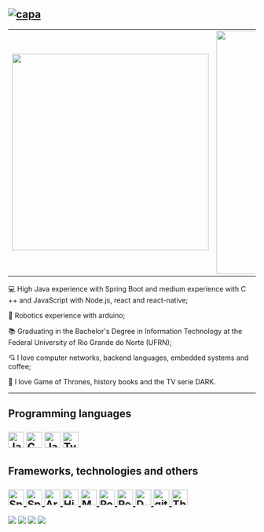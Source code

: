 [![capa](https://github.com/pablodeyvid11/pablodeyvid11/blob/main/github%20background.png)](https://github.com/pablodeyvid11?tab=repositories)
---

<center>
  <table>
    <tr>
        <td><img width="400px" align="center" src="https://github-readme-stats.vercel.app/api/top-langs/?username=pablodeyvid11&hide=html&layout=compact&theme=dark" /></td>
        <td><img width="495px" align="center" src="https://github-readme-stats.vercel.app/api?username=pablodeyvid11&theme=dark" /></td>
    </tr>   
  </table>
</center>  

:computer: High Java experience with Spring Boot and medium experience with C ++ and JavaScript with Node.js, react and react-native;

:robot: Robotics experience with arduino;

:books: Graduating in the Bachelor's Degree in Information Technology at the Federal University of Rio Grande do Norte (UFRN);
 
:cupid: I love computer networks, backend languages, embedded systems and coffee;

:star2: I love Game of Thrones, history books and the TV serie DARK.

---
**Programming languages**
<br>
<br>
<a target="_blank" href="https://www.oracle.com/br/java/"><img src="https://seeklogo.com/images/J/java-logo-7F8B35BAB3-seeklogo.com.png" height="32" alt="Java"/><a/>
<a target="_blank" href="https://pt.wikipedia.org/wiki/C%2B%2B"><img src="https://raw.githubusercontent.com/isocpp/logos/master/cpp_logo.png" height="32"  alt="C++" /><a/>
<a target="_blank" href="https://nodejs.org/en/"><img height="32" src="https://seeklogo.com/images/N/nodejs-logo-FBE122E377-seeklogo.com.png" alt="Javascript"/><a/>
<a target="_blank" href="https://www.typescriptlang.org"><img height="32" src="https://upload.wikimedia.org/wikipedia/commons/thumb/4/4c/Typescript_logo_2020.svg/1200px-Typescript_logo_2020.svg.png" alt="TypeScript"/><a/>
---
**Frameworks, technologies and others**
<br>
<br>
<a target="_blank" href="https://spring.io/projects/spring-boot">
  <img src="https://miro.medium.com/max/856/1*O68LbDvD5Dcsnez73M7v4Q.png" height="32" alt="SpringBoot"/> 
<a/>
<a target="_blank" href="https://spring.io">
  <img src="https://img.icons8.com/color/452/spring-logo.png" height="32"  alt="Spring" />
<a/>
<a target="_blank" href="https://www.arduino.cc">
  <img src="https://brandslogos.com/wp-content/uploads/images/large/arduino-logo-1.png" height="32"  alt="Arduino" />
<a/>
<a target="_blank" href="https://hibernate.org">
  <img src="https://cdn.freebiesupply.com/logos/large/2x/hibernate-logo-png-transparent.png" height="32"  alt="Hibernate" />
<a/>
<a target="_blank" href="https://www.mysql.com">
  <img src="https://www.freepnglogos.com/uploads/logo-mysql-png/logo-mysql-mysql-logo-png-images-are-download-crazypng-21.png" height="32"  alt="MySql" />
<a/>
<a target="_blank" href="https://www.postgresql.org">
  <img src="https://user-images.githubusercontent.com/24623425/36042969-f87531d4-0d8a-11e8-9dee-e87ab8c6a9e3.png" height="32"  alt="PostgreSQL" />
<a/>
<a target="_blank" href="https://pt.wikipedia.org/wiki/Expressão_regular">
  <img src="https://play-lh.googleusercontent.com/9uPIhxax-m2nFtQLOLYj23bt_Uhq8a8Nzz4zzo7SNEZB99rA3fxHKqnPtcuY3ndCig" height="32"  alt="RegEx" />
<a/>
<a target="_blank" href="https://www.docker.com">
  <img src="https://www.ufrgs.br/gasp/wp-content/uploads/2021/04/docker-logo-7bcbbab5e4c7c9a94f7a32016ae8f827.png" height="32"  alt="Docker" />
<a/>
<a target="_blank" href="https://git-scm.com">
  <img src="https://3.bp.blogspot.com/-xhNpNJJyQhk/XIe4GY78RQI/AAAAAAAAItc/ouueFUj2Hqo5dntmnKqEaBJR4KQ4Q2K3ACK4BGAYYCw/s1600/logo%2Bgit%2Bicon.png" height="32"  alt="git" />
<a/>
<a target="_blank" href="https://www.thymeleaf.org/">
  <img src="https://www.thymeleaf.org/images/thymeleaf.png" height="32"  alt="Thymeleaf" />
<a/>
---

[![](https://img.shields.io/badge/linkedin-blue)](https://www.linkedin.com/in/pablo-deyvid-de-paiva-7a59261a1/)
[![](https://img.shields.io/badge/instagram-ff69b4)](https://www.instagram.com/pablo_deyvid)
![](https://img.shields.io/github/followers/lauraDamacenoAlmeida?style=social) <img src="http://views.whatilearened.today/views/github/pablodeyvid11/views.svg"/>


  <!-- 
<a target="_blank" href="https://www.mongodb.com/2">
  <img src="https://img.icons8.com/color/452/mongodb.png" height="32"  alt="MongoDb" />
<a/>
  --> 
